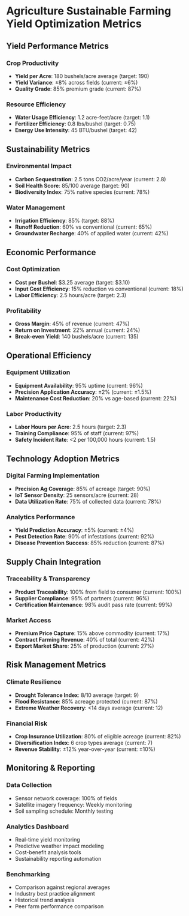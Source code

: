 # Agriculture Sustainable Farming Yield Optimization Metrics

## Yield Performance Metrics

### Crop Productivity
- **Yield per Acre**: 180 bushels/acre average (target: 190)
- **Yield Variance**: ±8% across fields (current: ±6%)
- **Quality Grade**: 85% premium grade (current: 87%)

### Resource Efficiency
- **Water Usage Efficiency**: 1.2 acre-feet/acre (target: 1.1)
- **Fertilizer Efficiency**: 0.8 lbs/bushel (target: 0.75)
- **Energy Use Intensity**: 45 BTU/bushel (target: 42)

## Sustainability Metrics

### Environmental Impact
- **Carbon Sequestration**: 2.5 tons CO2/acre/year (current: 2.8)
- **Soil Health Score**: 85/100 average (target: 90)
- **Biodiversity Index**: 75% native species (current: 78%)

### Water Management
- **Irrigation Efficiency**: 85% (target: 88%)
- **Runoff Reduction**: 60% vs conventional (current: 65%)
- **Groundwater Recharge**: 40% of applied water (current: 42%)

## Economic Performance

### Cost Optimization
- **Cost per Bushel**: $3.25 average (target: $3.10)
- **Input Cost Efficiency**: 15% reduction vs conventional (current: 18%)
- **Labor Efficiency**: 2.5 hours/acre (target: 2.3)

### Profitability
- **Gross Margin**: 45% of revenue (current: 47%)
- **Return on Investment**: 22% annual (current: 24%)
- **Break-even Yield**: 140 bushels/acre (current: 135)

## Operational Efficiency

### Equipment Utilization
- **Equipment Availability**: 95% uptime (current: 96%)
- **Precision Application Accuracy**: ±2% (current: ±1.5%)
- **Maintenance Cost Reduction**: 20% vs age-based (current: 22%)

### Labor Productivity
- **Labor Hours per Acre**: 2.5 hours (target: 2.3)
- **Training Compliance**: 95% of staff (current: 97%)
- **Safety Incident Rate**: <2 per 100,000 hours (current: 1.5)

## Technology Adoption Metrics

### Digital Farming Implementation
- **Precision Ag Coverage**: 85% of acreage (target: 90%)
- **IoT Sensor Density**: 25 sensors/acre (current: 28)
- **Data Utilization Rate**: 75% of collected data (current: 78%)

### Analytics Performance
- **Yield Prediction Accuracy**: ±5% (current: ±4%)
- **Pest Detection Rate**: 90% of infestations (current: 92%)
- **Disease Prevention Success**: 85% reduction (current: 87%)

## Supply Chain Integration

### Traceability & Transparency
- **Product Traceability**: 100% from field to consumer (current: 100%)
- **Supplier Compliance**: 95% of partners (current: 96%)
- **Certification Maintenance**: 98% audit pass rate (current: 99%)

### Market Access
- **Premium Price Capture**: 15% above commodity (current: 17%)
- **Contract Farming Revenue**: 40% of total (current: 42%)
- **Export Market Share**: 25% of production (current: 27%)

## Risk Management Metrics

### Climate Resilience
- **Drought Tolerance Index**: 8/10 average (target: 9)
- **Flood Resistance**: 85% acreage protected (current: 87%)
- **Extreme Weather Recovery**: <14 days average (current: 12)

### Financial Risk
- **Crop Insurance Utilization**: 80% of eligible acreage (current: 82%)
- **Diversification Index**: 6 crop types average (current: 7)
- **Revenue Stability**: ±12% year-over-year (current: ±10%)

## Monitoring & Reporting

### Data Collection
- Sensor network coverage: 100% of fields
- Satellite imagery frequency: Weekly monitoring
- Soil sampling schedule: Monthly testing

### Analytics Dashboard
- Real-time yield monitoring
- Predictive weather impact modeling
- Cost-benefit analysis tools
- Sustainability reporting automation

### Benchmarking
- Comparison against regional averages
- Industry best practice alignment
- Historical trend analysis
- Peer farm performance comparison
